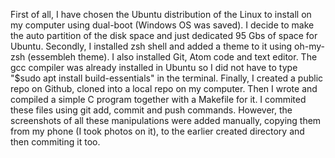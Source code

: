 First of all, I have chosen the Ubuntu distribution of the Linux to
install on my computer using dual-boot (Windows OS was saved). I decide to make the auto partition of the disk space and just dedicated 95 Gbs of space for Ubuntu.
Secondly, I installed zsh shell and added a theme to it using oh-my-zsh (essembleh theme). I also installed Git, Atom code and text editor. The gcc compiler was already installed in Ubuntu so I did not have to type "$sudo apt install build-essentials" in the terminal.
Finally, I created a public repo on Github, cloned into a local repo on my computer. Then I wrote and compiled a simple C program together with a Makefile for it. I commited these files using git add, commit and push commands. However, the screenshots of all these manipulations were added manually, copying them from my phone (I took photos on it), to the earlier created directory and then commiting it too.

